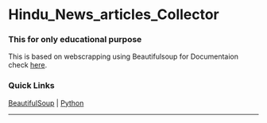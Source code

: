# Hindu_News_articles_Collector
### This for only educational purpose

This is based on webscrapping using Beautifulsoup for Documentaion check 
[here](https://www.crummy.com/software/BeautifulSoup/bs4/doc/). 

### Quick Links
[BeautifulSoup](https://www.crummy.com/software/BeautifulSoup/bs4/doc/) | [Python](https://www.python.org/) 

----
